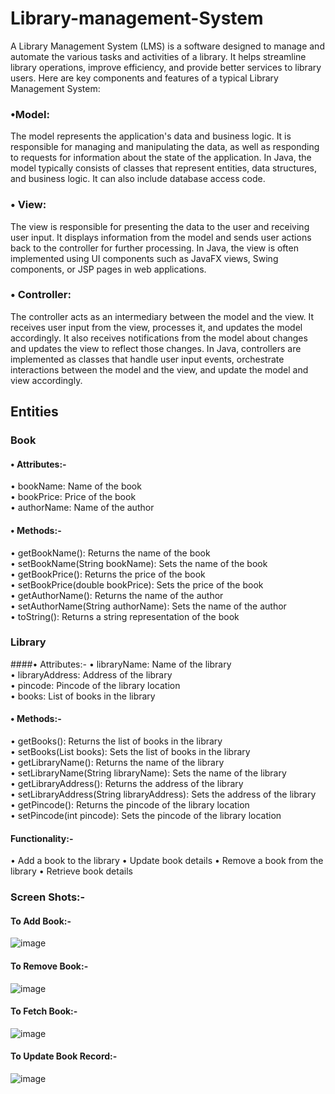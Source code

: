 # Library-management-System
A Library Management System (LMS) is a software designed to manage and automate the various tasks and activities of a library. It helps streamline library operations, improve efficiency, and provide better services to library users. Here are key components and features of a typical Library Management System:

### •Model:
The model represents the application's data and business logic. It is responsible for managing and manipulating the data, as well as responding to requests for information about the state of the application.
In Java, the model typically consists of classes that represent entities, data structures, and business logic. It can also include database access code.

### • View:
The view is responsible for presenting the data to the user and receiving user input. It displays information from the model and sends user actions back to the controller for further processing.
In Java, the view is often implemented using UI components such as JavaFX views, Swing components, or JSP pages in web applications.

### • Controller:
The controller acts as an intermediary between the model and the view. It receives user input from the view, processes it, and updates the model accordingly. It also receives notifications from the model about changes and updates the view to reflect those changes.
In Java, controllers are implemented as classes that handle user input events, orchestrate interactions between the model and the view, and update the model and view accordingly.

## Entities
### Book
#### • Attributes:-
• bookName: Name of the book  
• bookPrice: Price of the book  
• authorName: Name of the author  

#### • Methods:-
• getBookName(): Returns the name of the book  
• setBookName(String bookName): Sets the name of the book  
• getBookPrice(): Returns the price of the book  
• setBookPrice(double bookPrice): Sets the price of the book  
• getAuthorName(): Returns the name of the author  
• setAuthorName(String authorName): Sets the name of the author  
• toString(): Returns a string representation of the book  

### Library
####• Attributes:-
• libraryName: Name of the library    
• libraryAddress: Address of the library    
• pincode: Pincode of the library location  
• books: List of books in the library 

#### • Methods:-
• getBooks(): Returns the list of books in the library  
• setBooks(List<Book> books): Sets the list of books in the library  
• getLibraryName(): Returns the name of the library  
• setLibraryName(String libraryName): Sets the name of the library  
• getLibraryAddress(): Returns the address of the library  
• setLibraryAddress(String libraryAddress): Sets the address of the library  
• getPincode(): Returns the pincode of the library location  
• setPincode(int pincode): Sets the pincode of the library location  

#### Functionality:-
• Add a book to the library
• Update book details
• Remove a book from the library
• Retrieve book details

### Screen Shots:-
#### To Add Book:-

![image](https://github.com/AmarGupta2503/Library-management-System2/assets/162796574/ab95e0a5-3c11-4619-8f3a-0d3d02bfa3d8)

#### To Remove Book:-


![image](https://github.com/AmarGupta2503/Library-management-System2/assets/162796574/06c067c9-bbb8-4c43-aaaf-9a2cc321329e)

#### To Fetch Book:-


![image](https://github.com/AmarGupta2503/Library-management-System2/assets/162796574/06af2bac-647d-4bc2-8e95-7857da7cd8a9)

#### To Update Book Record:-


![image](https://github.com/AmarGupta2503/Library-management-System2/assets/162796574/7e5873f3-8118-4fa0-a3dd-f98ed5a6f0f2)




